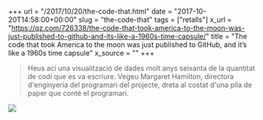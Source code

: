 +++
url = "/2017/10/20/the-code-that.html"
date = "2017-10-20T14:58:00+00:00"
slug = "the-code-that"
tags = ["retalls"]
x_url = "https://qz.com/726338/the-code-that-took-america-to-the-moon-was-just-published-to-github-and-its-like-a-1960s-time-capsule/"
title = "The code that took America to the moon was just published to GitHub, and it’s like a 1960s time capsule"
x_source = ""
+++

> Heus ací una visualització de dades molt anys seixanta de la quantitat de codi que es va escriure. Vegeu Margaret Hamilton, directora d'enginyeria del programari del projecte, dreta al costat d'una pila de paper que conté el programari.

<img src="https://cms.qz.com/wp-content/uploads/2016/07/margaret_hamilton1.jpg?quality=75&strip=all&w=620&h=788&crop=1">